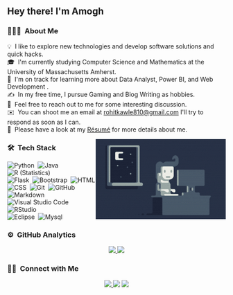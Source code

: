 <h2>Hey there! I'm Amogh</h2>

<!-- ## 👋 &nbsp;Hey there! I'm Aditya -->

### 👨🏻‍💻 &nbsp;About Me

💡 &nbsp;I like to explore new technologies and develop software solutions and quick hacks.\
🎓 &nbsp;I'm currently studying Computer Science and Mathematics at the University of Massachusetts Amherst.\
🌱 &nbsp;I'm on track for learning more about Data Analyst, Power BI, and Web Development .\
✍️ &nbsp;In my free time, I pursue Gaming and Blog Writing as hobbies.\
💬 &nbsp;Feel free to reach out to me for some interesting discussion.\
✉️ &nbsp;You can shoot me an email at rohitkawle810@gmail.com I'll try to respond as soon as I can.\
📄 &nbsp;Please have a look at my [Résumé](https://amogh9594.github.io/amoghkawleportfolio/) for more details about me. 

<img alt="Night Coding" src="https://raw.githubusercontent.com/AVS1508/AVS1508/master/assets/Night-Coding.gif" align="right"/>

### 🛠 &nbsp;Tech Stack

![Python](https://img.shields.io/badge/-Python-05122A?style=flat&logo=python)&nbsp;
![Java](https://img.shields.io/badge/-Java-05122A?style=flat&logo=Java&logoColor=FFA518)&nbsp;
![R (Statistics)](https://img.shields.io/badge/-R-05122A?style=flat&logo=R&logoColor=276DC3)\
![Flask](https://img.shields.io/badge/-Flask-05122A?style=flat&logo=flask)&nbsp;
![Bootstrap](https://img.shields.io/badge/-Bootstrap-05122A?style=flat&logo=bootstrap&logoColor=563D7C)&nbsp;
![HTML](https://img.shields.io/badge/-HTML-05122A?style=flat&logo=HTML5)\
![CSS](https://img.shields.io/badge/-CSS-05122A?style=flat&logo=CSS3&logoColor=1572B6)&nbsp;
![Git](https://img.shields.io/badge/-Git-05122A?style=flat&logo=git)&nbsp;
![GitHub](https://img.shields.io/badge/-GitHub-05122A?style=flat&logo=github)\
![Markdown](https://img.shields.io/badge/-Markdown-05122A?style=flat&logo=markdown)&nbsp;
![Visual Studio Code](https://img.shields.io/badge/-Visual%20Studio%20Code-05122A?style=flat&logo=visual-studio-code&logoColor=007ACC)&nbsp;
![RStudio](https://img.shields.io/badge/-RStudio-05122A?style=flat&logo=rstudio)\
![Eclipse](https://img.shields.io/badge/-Eclipse-05122A?style=flat&logo=eclipse-ide&logoColor=2C2255)&nbsp;
![Mysql](https://img.shields.io/badge/MySQL-00000F?style=for-the-badge&logo=mysql&logoColor=white)

### ⚙️ &nbsp;GitHub Analytics

<p align="center">
<a href="https://github.com/amogh9594">
  <img height="180em" src="https://github-readme-stats-eight-theta.vercel.app/api?username=amogh9594&show_icons=true&theme=algolia&include_all_commits=true&count_private=true"/>
  <img height="180em" src="https://github-readme-stats-eight-theta.vercel.app/api/top-langs/?username=amogh9594&layout=compact&langs_count=8&theme=algolia"/>
</a>
</p>

### 🤝🏻 &nbsp;Connect with Me

<p align="center">
<a href="https://amogh9594.github.io/amoghkawleportfolio/"><img src="https://img.shields.io/badge/-amoghkawle.com-3423A6?style=flat&logo=Google-Chrome&logoColor=white"/</a>
<a href="https://www.linkedin.com/in/amogh-kawle/"><img src="https://img.shields.io/badge/-Amogh%20Thaksen%20Kawle-0077B5?style=flat&logo=Linkedin&logoColor=white"/></a>
<a href="mailto:rohitkawle810@gmail.com"><img src="https://img.shields.io/badge/-rohitkawle810@gmail.com-D14836?style=flat&logo=Gmail&logoColor=white"/></a>
</p>



<!---
amogh9594/amogh9594 is a ✨ special ✨ repository because its `README.md` (this file) appears on your GitHub profile.
You can click the Preview link to take a look at your changes.
--->
